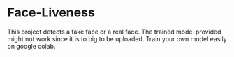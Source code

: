 # Face-Liveness
This project detects a fake face or a real face.
The trained model provided might not work since it is to big to be uploaded.
Train your own model easily on google colab.
